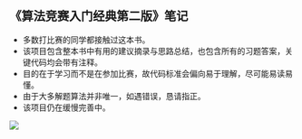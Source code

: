 ## 《算法竞赛入门经典第二版》笔记
- 多数打比赛的同学都接触过这本书。
- 该项目包含整本书中有用的建议摘录与思路总结，也包含所有的习题答案，关键代码均会带有注释。
- 目的在于学习而不是在参加比赛，故代码标准会偏向易于理解，尽可能易读易懂。
- 由于大多解题算法并非唯一，如遇错误，恳请指正。
- 该项目仍在缓慢完善中。


![](https://pic.imgdb.cn/item/605482c5524f85ce292cab54.jpg)

